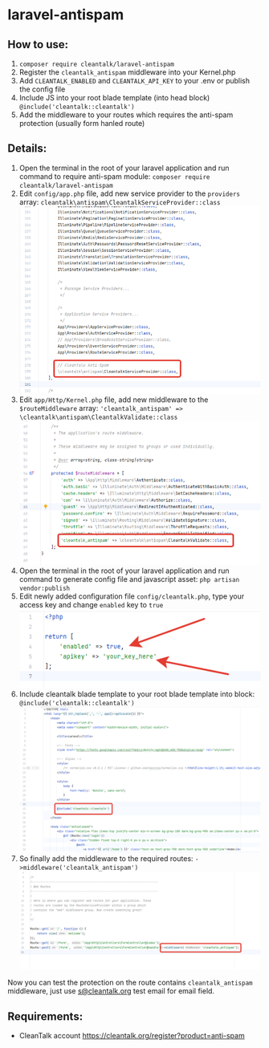 # laravel-antispam

## How to use:
1) `composer require cleantalk/laravel-antispam`
2) Register the `cleantalk_antispam` middleware into your  Kernel.php
3) Add `CLEANTALK_ENABLED` and `CLEANTALK_API_KEY` to your .env or publish the config file
4) Include JS into your root blade template (into head block) `@include('cleantalk::cleantalk')`
5) Add the middleware to your routes which requires the anti-spam protection (usually form hanled route)

## Details:
1) Open the terminal in the root of your laravel application and run command to require anti-spam module: `composer require cleantalk/laravel-antispam`
2) Edit `config/app.php` file, add new service provider to the `providers` array: `cleantalk\antispam\CleantalkServiceProvider::class` ![Adding service provider](https://raw.githubusercontent.com/CleanTalk/laravel-antispam/master/documentation/screenshots/1.png)
3) Edit `app/Http/Kernel.php` file, add new middleware to the `$routeMiddleware` array: `'cleantalk_antispam' => \cleantalk\antispam\CleantalkValidate::class` ![Adding middleware](https://raw.githubusercontent.com/CleanTalk/laravel-antispam/master/documentation/screenshots/2.png)
4) Open the terminal in the root of your laravel application and run command to generate config file and javascript asset: `php artisan vendor:publish`
5) Edit newly added configuration file `config/cleantalk.php`, type your access key and change `enabled` key to `true` ![Changing configuration](https://raw.githubusercontent.com/CleanTalk/laravel-antispam/master/documentation/screenshots/3.png)
6) Include cleantalk blade template to your root blade template into <head> block: `@include('cleantalk::cleantalk')` ![Adding blade template](https://raw.githubusercontent.com/CleanTalk/laravel-antispam/master/documentation/screenshots/4.png)
7) So finally add the middleware to the required routes: `->middleware('cleantalk_antispam')` ![Using middleware](https://raw.githubusercontent.com/CleanTalk/laravel-antispam/master/documentation/screenshots/5.png)

Now you can test the protection on the route contains `cleantalk_antispam` middleware, just use s@cleantalk.org test email for email field.

## Requirements:

* CleanTalk account https://cleantalk.org/register?product=anti-spam
